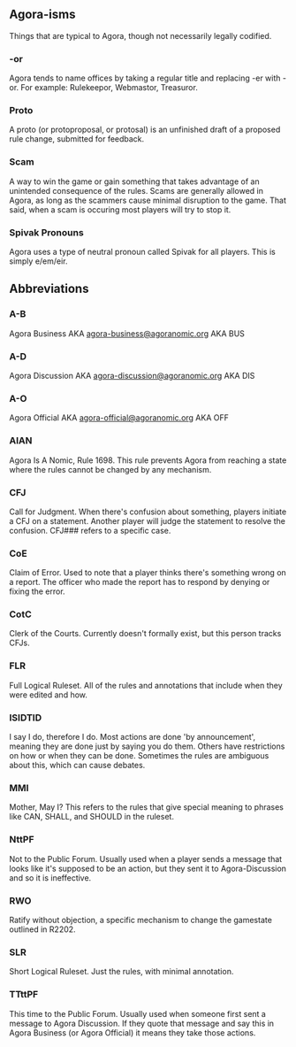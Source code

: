 ## Agora-isms

Things that are typical to Agora, though not necessarily legally codified.

### -or

Agora tends to name offices by taking a regular title and replacing -er with -or. For example: Rulekeepor, Webmastor, Treasuror.

### Proto

A proto (or protoproposal, or protosal) is an unfinished draft of a proposed rule change, submitted for feedback.

### Scam

A way to win the game or gain something that takes advantage of an unintended consequence of the rules. Scams are generally allowed in Agora, as long as the scammers cause minimal disruption to the game. That said, when a scam is occuring most players will try to stop it.

### Spivak Pronouns

Agora uses a type of neutral pronoun called Spivak for all players. This is simply e/em/eir.

## Abbreviations

### A-B

Agora Business AKA agora-business@agoranomic.org AKA BUS

### A-D

Agora Discussion AKA agora-discussion@agoranomic.org AKA DIS

### A-O

Agora Official AKA agora-official@agoranomic.org AKA OFF

### AIAN

Agora Is A Nomic, Rule 1698. This rule prevents Agora from reaching a state where the rules cannot be changed by any mechanism.

### CFJ

Call for Judgment. When there's confusion about something, players initiate a CFJ on a statement. Another player will judge the statement to resolve the confusion. CFJ### refers to a specific case.

### CoE

Claim of Error. Used to note that a player thinks there's something wrong on a report. The officer who made the report has to respond by denying or fixing the error.

### CotC

Clerk of the Courts. Currently doesn't formally exist, but this person tracks CFJs.

### FLR

Full Logical Ruleset. All of the rules and annotations that include when they were edited and how.

### ISIDTID

I say I do, therefore I do. Most actions are done 'by announcement', meaning they are done just by saying you do them. Others have restrictions on how or when they can be done. Sometimes the rules are ambiguous about this, which can cause debates.

### MMI

Mother, May I? This refers to the rules that give special meaning to phrases like CAN, SHALL, and SHOULD in the ruleset.

### NttPF

Not to the Public Forum. Usually used when a player sends a message that looks like it's supposed to be an action, but they sent it to Agora-Discussion and so it is ineffective.

### RWO

Ratify without objection, a specific mechanism to change the gamestate outlined in R2202.

### SLR

Short Logical Ruleset. Just the rules, with minimal annotation.

### TTttPF

This time to the Public Forum. Usually used when someone first sent a message to Agora Discussion. If they quote that message and say this in Agora Business (or Agora Official) it means they take those actions.
